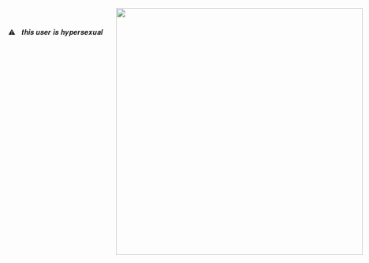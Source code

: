 

<div style="float:  ; max-height: 500px; position: fixed; right: 13px; top: 12px; z-index: 200;">

<img src="https://i.pinimg.com/originals/83/b4/ec/83b4ecb7c92e56c3a8df9e0a6c4b429e.gif" height="500"/></div>


⚠︎ㅤ𝒕𝒉𝒊𝒔 𝒖𝒔𝒆𝒓 𝒊𝒔 𝒉𝒚𝒑𝒆𝒓𝒔𝒆𝒙𝒖𝒂𝒍
